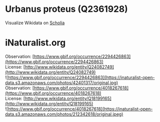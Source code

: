 
Urbanus proteus (Q2361928)
==========================
  
Visualize Wikidata on [Scholia](https://scholia.toolforge.org/taxon/Q2361928)
# iNaturalist.org
  
Observation: [https://www.gbif.org/occurrence/2294426863](https://www.gbif.org/occurrence/2294426863)  
License: [http://www.wikidata.org/entity/Q24082749](http://www.wikidata.org/entity/Q24082749)  
![https://www.gbif.org/occurrence/2294426863](https://inaturalist-open-data.s3.amazonaws.com/photos/42401317/original.jpg)  
Observation: [https://www.gbif.org/occurrence/4018267618](https://www.gbif.org/occurrence/4018267618)  
License: [http://www.wikidata.org/entity/Q18199165](http://www.wikidata.org/entity/Q18199165)  
![https://www.gbif.org/occurrence/4018267618](https://inaturalist-open-data.s3.amazonaws.com/photos/212342618/original.jpeg)